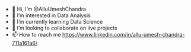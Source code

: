 - 👋 Hi, I’m @AlluUmeshChandra
- 👀 I’m interested in Data Analysis
- 🌱 I’m currently learning Data Science
- 💞️ I’m looking to collaborate on live projects
- 📫 How to reach me https://www.linkedin.com/in/allu-umesh-chandra-711a161a6/

<!---
AlluUmeshChandra/AlluUmeshChandra is a ✨ special ✨ repository because its `README.md` (this file) appears on your GitHub profile.
You can click the Preview link to take a look at your changes.
--->
